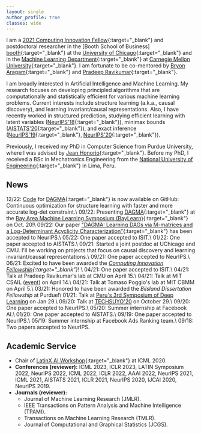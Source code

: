 ```yaml
---
layout: single
author_profile: true
classes: wide
---
```



I am a [2021 Computing Innovation Fellow][cifellow]{:target="_blank"} and postdoctoral researcher in the [Booth 
School of Business]
[booth]{:target="_blank"} at the [University of Chicago][uchicago]{:target="_blank"}  and in the [Machine Learning Department][ml-cmu]{:target="_blank"} at [Carnegie Mellon University][cmu]{:target="_blank"}.
I am fortunate to be co-mentored by [Bryon Aragam][bryon]{:target="_blank"} and [Pradeep Ravikumar][pradeep]{:target="_blank"}.

I am broadly interested in Artificial Intelligence and Machine Learning.
My research focuses on developing principled algorithms that are computationally and statistically efficient for various machine learning problems.
Current interests include structure learning (a.k.a., causal discovery), and learning invariant/causal representations.
Also, I have recently worked in structured prediction, studying efficient learning with latent variables ([NeurIPS'18][neurips18]{:target="_blank"}), minimax bounds ([AISTATS'20][aistats20]{:target="_blank"}), and exact inference ([NeurIPS'19][neurips19]{:target="_blank"}, [NeurIPS'20][neurips20]{:target="_blank"}).

Previously, I received my PhD in Computer Science from Purdue University, where I was advised by [Jean Honorio][jean]{:target="_blank"}.
Before my PhD, I received a BSc in Mechatronics Engineering from the [National University of Engineering][uni]{:target="_blank"} in Lima, 
Peru.

[bryon]: https://www.bryonaragam.com/
[pradeep]: https://www.cs.cmu.edu/~pradeepr/
[jean]: https://www.cs.purdue.edu/homes/jhonorio

[cmu]: https://www.cmu.edu/
[ml-cmu]: https://www.ml.cmu.edu/
[uchicago]: https://www.uchicago.edu/
[booth]: https://www.chicagobooth.edu/
[uni]: https://en.wikipedia.org/wiki/National_University_of_Engineering 

[neurips20]: https://papers.nips.cc/paper/2020/file/8248a99e81e752cb9b41da3fc43fbe7f-Paper.pdf
[neurips19]: https://papers.nips.cc/paper/8627-exact-inference-in-structured-prediction.pdf
[aistats20]: http://proceedings.mlr.press/v108/bello20a.html
[neurips18]: http://papers.neurips.cc/paper/7577-learning-latent-variable-structured-prediction-models-with-gaussian-perturbations.pdf
[software]: /software


## News
<i class="far fa-newspaper"></i>
12/22: [Code][software] for [DAGMA][dagma]{:target="_blank"} is now available on GitHub: Continuous optimization for 
structure learning with faster and more accurate log-det constraint.\\
<i class="far fa-newspaper"></i>
09/22: Presenting [DAGMA][dagma]{:target="_blank"} at the [Bay Area Machine Learning Symposium (BayLearn)][baylearn]{:target="_blank"} on 
Oct. 
20!\\
<i class="far fa-newspaper"></i>
09/22: Our paper ["DAGMA: Learning DAGs via M-matrices and a Log-Determinant Acyclicity Characterization"][dagma]{:target="_blank"} has been accepted to NeurIPS.\\
<i class="far fa-newspaper"></i>
05/22: One paper accepted to ISIT.\\
<i class="far fa-newspaper"></i>
01/22: One paper accepted to AISTATS.\\
<i class="far fa-newspaper"></i>
09/21: Started a joint postdoc at UChicago and CMU. I'll be working on projects that focus on causal discovery and learning invariant/causal representations.\\
<i class="far fa-newspaper"></i>
09/21: One paper accepted to NeurIPS.\\
<i class="far fa-newspaper"></i>
06/21: Excited to have been awarded the *[Computing Innovation Fellowship][cifellow]{:target="_blank"}*! \\
<i class="far fa-newspaper"></i>
04/21: One paper accepted to ISIT.\\
<i class="far fa-newspaper"></i> 
04/21: Talk at Pradeep Ravikumar's lab at CMU on April 15.\\
<i class="far fa-newspaper"></i> 
04/21: Talk at MIT CSAIL (<a href="https://calendar.csail.mit.edu/events/235397" target="blank">event</a>) on April 14.\\
<i class="far fa-newspaper"></i> 
04/21: Talk at Tomaso Poggio's lab at MIT CBMM on April 5.\\
<i class="far fa-newspaper"></i> 
03/21: Honored to have been awarded the *Bilsland Dissertation Fellowship* at Purdue!\\
<i class="far fa-newspaper"></i> 
01/21: Talk at <a href="https://sites.google.com/view/spdl-2021/ponentes?authuser=0" target="_blank">Peru's 3rd Symposium of Deep Learning</a> on Jan 29.\\
<i class="far fa-newspaper"></i> 
09/20: Talk at <a href="https://www.techsuyo.org/" target="_blank">TECHSUYO'20</a> on October 29.\\
<i class="far fa-newspaper"></i> 
09/20: One paper accepted to NeurIPS.\\
<i class="far fa-newspaper"></i> 
05/20: Summer internship at Facebook AI.\\
<i class="far fa-newspaper"></i> 
01/20: One paper accepted to AISTATS.\\
<i class="far fa-newspaper"></i> 
09/19: One paper accepted to NeurIPS.\\
<i class="far fa-newspaper"></i> 
05/19: Summer internship at Facebook Ads Ranking team.\\
<i class="far fa-newspaper"></i> 
09/18: Two papers accepted to NeurIPS.

[cifellow]: https://cifellows2021.org/2021-class/
[baylearn]: https://baylearn.org/
[dagma]: https://arxiv.org/abs/2209.08037

## Academic Service

- Chair of [LatinX AI Workshop][lxai_workshop]{:target="_blank"} at ICML 2020.
- **Conferences (reviewer):**
  ICML 2023, ICLR 2023, LATIN Symposium 2022, NeurIPS 2022, ICML 2022, ICLR 2022, AAAI 2022, NeurIPS 2021, ICML 2021, 
  AISTATS 2021, ICLR 2021,  NeurIPS 2020, IJCAI 2020, NeurIPS 2019.
- **Journals (reviewer):**  
  - Journal of Machine Learning Research (JMLR).
  - IEEE Transactions on Pattern Analysis and Machine Intelligence (TPAMI). 
  - Transactions on Machine Learning Research (TMLR).
  - Journal of Computational and Graphical Statistics (JCGS).

[lxai_workshop]: https://icml.cc/Conferences/2020/ScheduleMultitrack?event=7087

        